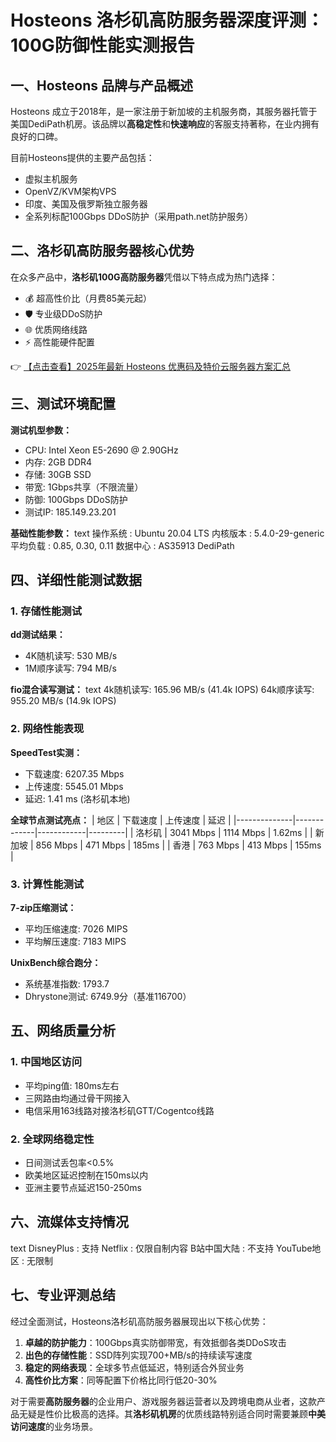 # Hosteons 洛杉矶高防服务器深度评测：100G防御性能实测报告

## 一、Hosteons 品牌与产品概述

Hosteons 成立于2018年，是一家注册于新加坡的主机服务商，其服务器托管于美国DediPath机房。该品牌以**高稳定性**和**快速响应**的客服支持著称，在业内拥有良好的口碑。

目前Hosteons提供的主要产品包括：
- 虚拟主机服务
- OpenVZ/KVM架构VPS
- 印度、美国及俄罗斯独立服务器
- 全系列标配100Gbps DDoS防护（采用path.net防护服务）

## 二、洛杉矶高防服务器核心优势

在众多产品中，**洛杉矶100G高防服务器**凭借以下特点成为热门选择：
- 💰 超高性价比（月费85美元起）
- 🛡️ 专业级DDoS防护
- 🌐 优质网络线路
- ⚡ 高性能硬件配置

👉 [【点击查看】2025年最新 Hosteons 优惠码及特价云服务器方案汇总](https://bit.ly/hosteons)

## 三、测试环境配置

**测试机型参数：**
- CPU: Intel Xeon E5-2690 @ 2.90GHz
- 内存: 2GB DDR4
- 存储: 30GB SSD
- 带宽: 1Gbps共享（不限流量）
- 防御: 100Gbps DDoS防护
- 测试IP: 185.149.23.201

**基础性能参数：**
text
操作系统      : Ubuntu 20.04 LTS
内核版本      : 5.4.0-29-generic
平均负载      : 0.85, 0.30, 0.11
数据中心      : AS35913 DediPath

## 四、详细性能测试数据

### 1. 存储性能测试
**dd测试结果：**
- 4K随机读写: 530 MB/s
- 1M顺序读写: 794 MB/s

**fio混合读写测试：**
text
4k随机读写: 165.96 MB/s (41.4k IOPS)
64k顺序读写: 955.20 MB/s (14.9k IOPS)

### 2. 网络性能表现
**SpeedTest实测：**
- 下载速度: 6207.35 Mbps
- 上传速度: 5545.01 Mbps
- 延迟: 1.41 ms (洛杉矶本地)

**全球节点测试亮点：**
| 地区         | 下载速度     | 上传速度    | 延迟     |
|--------------|-------------|------------|---------|
| 洛杉矶       | 3041 Mbps   | 1114 Mbps  | 1.62ms  |
| 新加坡       | 856 Mbps    | 471 Mbps   | 185ms   |
| 香港         | 763 Mbps    | 413 Mbps   | 155ms   |

### 3. 计算性能测试
**7-zip压缩测试：**
- 平均压缩速度: 7026 MIPS
- 平均解压速度: 7183 MIPS

**UnixBench综合跑分：**
- 系统基准指数: 1793.7
- Dhrystone测试: 6749.9分（基准116700）

## 五、网络质量分析

### 1. 中国地区访问
- 平均ping值: 180ms左右
- 三网路由均通过骨干网接入
- 电信采用163线路对接洛杉矶GTT/Cogentco线路

### 2. 全球网络稳定性
- 日间测试丢包率<0.5%
- 欧美地区延迟控制在150ms以内
- 亚洲主要节点延迟150-250ms

## 六、流媒体支持情况
text
DisneyPlus     : 支持
Netflix        : 仅限自制内容
B站中国大陆   : 不支持
YouTube地区   : 无限制

## 七、专业评测总结

经过全面测试，Hosteons洛杉矶高防服务器展现出以下核心优势：

1. **卓越的防护能力**：100Gbps真实防御带宽，有效抵御各类DDoS攻击
2. **出色的存储性能**：SSD阵列实现700+MB/s的持续读写速度
3. **稳定的网络表现**：全球多节点低延迟，特别适合外贸业务
4. **高性价比方案**：同等配置下价格比同行低20-30%

对于需要**高防服务器**的企业用户、游戏服务器运营者以及跨境电商从业者，这款产品无疑是性价比极高的选择。其**洛杉矶机房**的优质线路特别适合同时需要兼顾**中美访问速度**的业务场景。